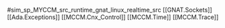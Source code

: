 #sim_sp_MYCCM_src_runtime_gnat_linux_realtime_src
[[GNAT.Sockets]]
[[Ada.Exceptions]]
[[MCCM.Cnx_Control]]
[[MCCM.Time]]
[[MCCM.Trace]]
